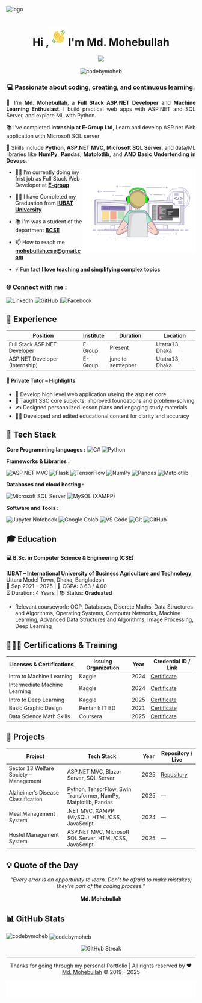<!--Banar Section Start-->

![logo](.assets\img\github-bannar.png)

<!--Banar Section End-->

<!--Title & Typography Section End-->
<h1 align="center">Hi ,<img src="./assets/img/Wave.gif" height="50px" width="50px">I'm Md. Mohebullah</h1>

<p align="center">
    <img src="https://readme-typing-svg.herokuapp.com/?font=Righteous&size=20&center=true&vCenter=true&width=435&height=70&duration=4000&lines=Full+Stack+ASP.NET+Developer;Machine+Learning+Enthusiast;welcome+to+my+profile;"/>
<!--Title & Typography Section End-->

<!--pofiel view Section start-->
<p align="center"> <img src="https://komarev.com/ghpvc/?username=codebymoheb&label=Profile%20views&color=0e75b6&style=flat" alt="codebymoheb" /> </p>
<!--pofiel view Section end-->

<!-- Header subtitle area start -->
<section align="center" style="text-align: justify;">
  <h3 style="text-align: center;">💻 Passionate about coding, creating, and continuous learning.</h3>

  <p>
    👋 I'm <strong>Md. Mohebullah</strong>, a <strong>Full Stack ASP.NET Developer</strong> and <strong>Machine Learning Enthusiast</strong>. I build practical web apps with ASP.NET and SQL Server, and explore ML with Python.
  </p>

  <p>
    📚 I’ve completed <strong>Intrnship at E-Group Ltd</strong>, Learn and develop ASP.net Web application with Microsoft SQL server
  </p>

  <p>
    🔧 Skills include <strong>Python</strong>, <strong>ASP.NET MVC</strong>, <strong>Microsoft SQL Server</strong>, and data/ML libraries like <strong>NumPy</strong>, <strong>Pandas</strong>, <strong>Matplotlib</strong>, and <strong>AND Basic Undertending in Devops</strong>.
  </p>
</section>

<!-- Header subtitle area end -->

<!--Body Right Section start-->
<img align="right" alt="coding" width="300" src="./assets/img/live-coding.gif">
<!--Body Right Section End-->

<!--Body Left Section Start-->

- 👨‍🎓 I’m currently doing my frist job as Full Stuck Web Developer at  **[E-group](https://e-groupltd.com/)**
  
- 👨‍🎓 I have Completed my Graduation from **[IUBAT University](https://iubat.edu/)**

- 📚 I'm was a student of the department **[BCSE](https://cse.iubat.edu/)**

- 📫 How to reach me **<mohebullah.cse@gmail.com>**

- ⚡ Fun fact **I love teaching and simplifying complex topics**
<!--Body Left Section End-->

<!--Connect with me Section Start-->
<h3 align="left"> 🌐 Connect with me :</h3>

[![LinkedIn](https://img.shields.io/badge/LinkedIn-%230077B5.svg?logo=linkedin&logoColor=white)](https://linkedin.com/in/codebymoheb)
[![GitHub](https://img.shields.io/badge/GitHub-%23121011.svg?logo=github&logoColor=white)](https://github.com/codebymoheb)
[![Facebook](www.facebook.com/zidan.cse)

<!--Connect with me Section End-->

## 💼 Experience

| Position                         | Institute | Duration         | Location            | 
| -------------------------------- | --------- | ---------------- | --------------------| 
| Full Stack ASP.NET Developer     |E-Group    | Present          | Utatra13, Dhaka     | 
| ASP.NET Developer (Internship)   |E-Group    | june to semtepber| Utatra13, Dhaka     | 


#### 🎯 Private Tutor – Highlights

- 🧠 Develop high level web application useing the asp.net core
- 📘 Taught SSC core subjects; improved foundations and problem-solving
- ✍️ Designed personalized lesson plans and engaging study materials
- 🧑‍🏫 Developed and edited educational content for clarity and accuracy

<!-- Developer Hub section start -->

## 🧰 Tech Stack

**Core Programming languages :**
![C#](https://img.shields.io/badge/ASP.NET_MVC-5C2D91?style=for-the-badge&logo=.net&logoColor=white)
![Python](https://img.shields.io/badge/python-3670A0.svg?style=for-the-badge&logo=python&logoColor=ffdd54)

**Frameworks & Libraries :**

![ASP.NET MVC](https://img.shields.io/badge/ASP.NET_MVC-5C2D91?style=for-the-badge&logo=.net&logoColor=white)
![Flask](https://img.shields.io/badge/Flask-000000.svg?style=for-the-badge&logo=flask&logoColor=white)
![TensorFlow](https://img.shields.io/badge/TensorFlow-FF6F00.svg?style=for-the-badge&logo=tensorflow&logoColor=white)
![NumPy](https://img.shields.io/badge/numpy-013243.svg?style=for-the-badge&logo=numpy&logoColor=white)
![Pandas](https://img.shields.io/badge/pandas-150458.svg?style=for-the-badge&logo=pandas&logoColor=white)
![Matplotlib](https://img.shields.io/badge/Matplotlib-11557c.svg?style=for-the-badge)

**Databases and cloud hosting :**

![Microsoft SQL Server](https://img.shields.io/badge/Microsoft%20SQL%20Server-CC2927?style=for-the-badge&logo=microsoft%20sql%20server&logoColor=white)
![MySQL (XAMPP)](https://img.shields.io/badge/mysql-4479A1.svg?style=for-the-badge&logo=mysql&logoColor=white)

**Software and Tools :**

![Jupyter Notebook](https://img.shields.io/badge/Jupyter-FA0F00?style=for-the-badge&logo=jupyter&logoColor=white)
![Google Colab](https://img.shields.io/badge/Google%20Colab-F9AB00?style=for-the-badge&logo=googlecolab&logoColor=white)
![VS Code](https://img.shields.io/badge/VS_Code-007ACC?style=for-the-badge&logo=visual-studio-code&logoColor=white)
![Git](https://img.shields.io/badge/git-%23F05033.svg?style=for-the-badge&logo=git&logoColor=white)
![GitHub](https://img.shields.io/badge/github-%23121011.svg?style=for-the-badge&logo=github&logoColor=white)

<!-- Developer Hub section end -->

## 🎓 Education

#### 💻 B.Sc. in Computer Science & Engineering (CSE)

**IUBAT – International University of Business Agriculture and Technology**, Uttara Model Town, Dhaka, Bangladesh  
📅 Sep 2021 – 2025      | 🎯 CGPA: 3.63 / 4.00  
⏳ Duration: 4 Years    | 📚 Status: **Graduated**

- Relevant coursework: OOP, Databases, Discrete Maths, Data Structures and Algorithms, Operating Systems, Computer Networks, Machine Learning, Advanced Data Structures and Algorithms, Image Processing, Deep Learning

<!--Certification Section Start-->

## 👨🏻‍🎓 Certifications & Training

| Licenses & Certifications              | Issuing Organization | Year | Credential ID / Link |
| -------------------------------------- | -------------------- | ---- | -------------------- |
| Intro to Machine Learning              | Kaggle               | 2024 |   [Certificate](https://www.kaggle.com/learn/certification/mdmohebullah/intro-to-machine-learning)   
| Intermediate Machine Learning          | Kaggle               | 2024 |   [Certificate](https://www.kaggle.com/learn/certification/mdmohebullah/intermediate-machine-learning)           
| Intro to Deep Learning                 | Kaggle               | 2025 |   [Certificate](https://www.kaggle.com/learn/intro-to-deep-learning)                              
| Basic Graphic Design                   | Pentanik IT BD       | 2021 |   [Certificate](https://drive.google.com/file/d/1JP2pzU7PZLxd7WYA-m33qhqWbVUm4_lg/view)
| Data Science Math Skills               | Coursera             | 2025 |   [Certificate](https://www.coursera.org/account/accomplishments/verify/8WHPVSVIP498?utm_source=link&utm_medium=certificate&utm_content=cert_image&utm_campaign=sharing_cta&utm_product=course)

<!--Certification Section end-->

## 🧪 Projects

| Project                                   | Tech Stack                                                        | Year | Repository / Live |
| ----------------------------------------- | ----------------------------------------------------------------- | ---- | ----------------- |
| Sector 13 Welfare Society – Management    | ASP.NET MVC, Blazor Server, SQL Server                            | 2025 | [Repository](https://github.com/CodeByMoheb/Sector-13-wllfare-socity-project) |
| Alzheimer’s Disease Classification        | Python, TensorFlow, Swin Transformer, NumPy, Matplotlib, Pandas   | 2025 | —                 |
| Meal Management System                    | .NET MVC, XAMPP (MySQL), HTML/CSS, JavaScript                     | 2024 | —                 |
| Hostel Management System                  | ASP.NET MVC, Microsoft SQL Server, HTML/CSS, JavaScript           | 2025 | —                 |

## 💡 Quote of the Day

<div align="center">
  <em>“Every error is an opportunity to learn. Don't be afraid to make mistakes; they're part of the coding process.”</em>  
  <br/><br/>
  <strong>  Md. Mohebullah</strong>
</div>

## 📊 GitHub Stats

<p><img align="left" src="https://github-readme-stats.vercel.app/api/top-langs?username=codebymoheb&show_icons=true&locale=en&layout=compact" alt="codebymoheb" /></p>

<p>&nbsp;<img align="center" src="https://github-readme-stats.vercel.app/api?username=codebymoheb&show_icons=true&locale=en" alt="codebymoheb" /></p>

<p align="center">
  <img src="https://github-readme-streak-stats.herokuapp.com/?user=codebymoheb" alt="GitHub Streak" />
</p>

<!-- footer section start -->
<hr>
<p align="center" target="_blank">Thanks for going through my personal Portfolio | All rights reserved by ❤️ <a href="https://www.linkedin.com/in/codebymoheb/">Md. Mohebullah</a> © 2019 - 2025</p>

![logo](./assets/img/footer%20img.svg)

<!-- footer section end -->

